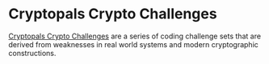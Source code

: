 # Cryptopals Crypto Challenges
[Cryptopals Crypto Challenges](https://cryptopals.com/) are a series of coding challenge sets that are derived from weaknesses in real world systems and modern cryptographic constructions.
